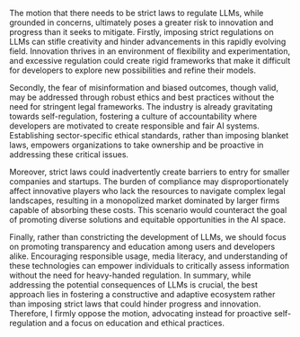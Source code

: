 The motion that there needs to be strict laws to regulate LLMs, while grounded in concerns, ultimately poses a greater risk to innovation and progress than it seeks to mitigate. Firstly, imposing strict regulations on LLMs can stifle creativity and hinder advancements in this rapidly evolving field. Innovation thrives in an environment of flexibility and experimentation, and excessive regulation could create rigid frameworks that make it difficult for developers to explore new possibilities and refine their models.

Secondly, the fear of misinformation and biased outcomes, though valid, may be addressed through robust ethics and best practices without the need for stringent legal frameworks. The industry is already gravitating towards self-regulation, fostering a culture of accountability where developers are motivated to create responsible and fair AI systems. Establishing sector-specific ethical standards, rather than imposing blanket laws, empowers organizations to take ownership and be proactive in addressing these critical issues.

Moreover, strict laws could inadvertently create barriers to entry for smaller companies and startups. The burden of compliance may disproportionately affect innovative players who lack the resources to navigate complex legal landscapes, resulting in a monopolized market dominated by larger firms capable of absorbing these costs. This scenario would counteract the goal of promoting diverse solutions and equitable opportunities in the AI space.

Finally, rather than constricting the development of LLMs, we should focus on promoting transparency and education among users and developers alike. Encouraging responsible usage, media literacy, and understanding of these technologies can empower individuals to critically assess information without the need for heavy-handed regulation. In summary, while addressing the potential consequences of LLMs is crucial, the best approach lies in fostering a constructive and adaptive ecosystem rather than imposing strict laws that could hinder progress and innovation. Therefore, I firmly oppose the motion, advocating instead for proactive self-regulation and a focus on education and ethical practices.
